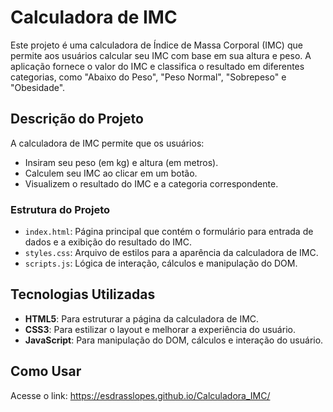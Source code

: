 # Calculadora de IMC

Este projeto é uma calculadora de Índice de Massa Corporal (IMC) que permite aos usuários calcular seu IMC com base em sua altura e peso. A aplicação fornece o valor do IMC e classifica o resultado em diferentes categorias, como "Abaixo do Peso", "Peso Normal", "Sobrepeso" e "Obesidade".

## Descrição do Projeto

A calculadora de IMC permite que os usuários:

- Insiram seu peso (em kg) e altura (em metros).
- Calculem seu IMC ao clicar em um botão.
- Visualizem o resultado do IMC e a categoria correspondente.

### Estrutura do Projeto

- `index.html`: Página principal que contém o formulário para entrada de dados e a exibição do resultado do IMC.
- `styles.css`: Arquivo de estilos para a aparência da calculadora de IMC.
- `scripts.js`: Lógica de interação, cálculos e manipulação do DOM.

## Tecnologias Utilizadas

- **HTML5**: Para estruturar a página da calculadora de IMC.
- **CSS3**: Para estilizar o layout e melhorar a experiência do usuário.
- **JavaScript**: Para manipulação do DOM, cálculos e interação do usuário.

## Como Usar
Acesse o link: https://esdrasslopes.github.io/Calculadora_IMC/

